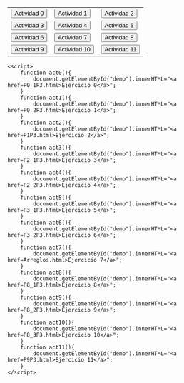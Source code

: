 <html lang="en">
<head>
    <meta charset="UTF-8">
    <meta name="viewport" content="width=device-width, initial-scale=1.0">
    <title>Document</title>
</head>
<body>
    <table>
        <tr>
            <td><button onclick="act0()">Actividad 0 </button></td>
            <td><button onclick="act1()">Actividad 1</button></td>
            <td><button onclick="act2()">Actividad 2</button></td>
        </tr>
        <tr>
            <td><button onclick="act3()">Actividad 3</button></td>
            <td><button onclick="act4()">Actividad 4</button></td>
            <td><button onclick="act5()">Actividad 5</button></td>
        </tr>
        <tr>
            <td><button onclick="act6()">Actividad 6</button></td>
            <td><button onclick="act7()">Actividad 7</button></td>
            <td><button onclick="act8()">Actividad 8</button></td>
        </tr>
        <tr>
            <td><button onclick="act9()">Actividad 9</button></td>
            <td><button onclick="act10()">Actividad 10</button></td>
            <td><button onclick="act11()">Actividad 11</button></td>
        </tr>
        <p id="demo"></p>
    </table>
   
    <script>
        function act0(){
            document.getElementById("demo").innerHTML="<a href=P0_1P3.html>Ejercicio 0</a>";
        }
        function act1(){
            document.getElementById("demo").innerHTML="<a href=P0_2P3.html>Ejercicio 1</a>";
        }
        function act2(){
            document.getElementById("demo").innerHTML="<a href=P1P3.html>Ejercicio 2</a>";
        }
        function act3(){
            document.getElementById("demo").innerHTML="<a href=P2_1P3.html>Ejercicio 3</a>";
        }
        function act4(){
            document.getElementById("demo").innerHTML="<a href=P2_2P3.html>Ejercicio 4</a>";
        }
        function act5(){
            document.getElementById("demo").innerHTML="<a href=P3_1P3.html>Ejercicio 5</a>";
        }
        function act6(){
            document.getElementById("demo").innerHTML="<a href=P3_2P3.html>Ejercicio 6</a>";
        }
        function act7(){
            document.getElementById("demo").innerHTML="<a href=Arreglos.html>Ejercicio 7</a>";
        }
        function act8(){
            document.getElementById("demo").innerHTML="<a href=P8_1P3.html>Ejercicio 8</a>";
        }
        function act9(){
            document.getElementById("demo").innerHTML="<a href=P8_2P3.html>Ejercicio 9</a>";
        }
        function act10(){
            document.getElementById("demo").innerHTML="<a href=P8_3P3.html>Ejercicio 10</a>";
        }
        function act11(){
            document.getElementById("demo").innerHTML="<a href=P9P3.html>Ejercicio 11</a>";
        }
    </script>
</body>
</html>
